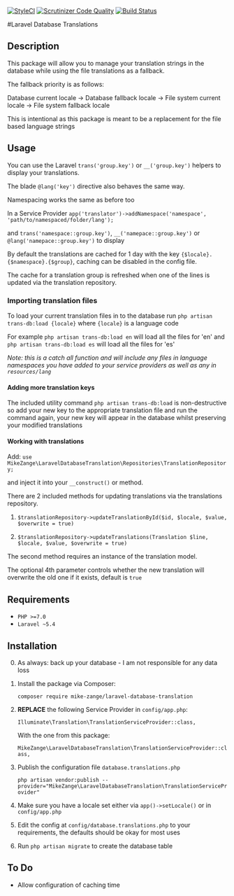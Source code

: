 [![StyleCI](https://styleci.io/repos/85751920/shield?branch=master)](https://styleci.io/repos/85751920) 
[![Scrutinizer Code Quality](https://scrutinizer-ci.com/g/MikeZange/laravel-database-translations/badges/quality-score.png?b=master)](https://scrutinizer-ci.com/g/MikeZange/laravel-database-translations/?branch=master)
[![Build Status](https://scrutinizer-ci.com/g/MikeZange/laravel-database-translations/badges/build.png?b=master)](https://scrutinizer-ci.com/g/MikeZange/laravel-database-translations/build-status/master)

#Laravel Database Translations

## Description

This package will allow you to manage your translation strings in the database while using the file translations as a 
fallback.

The fallback priority is as follows: 

Database current locale -> Database fallback locale -> File system current locale -> File system fallback locale

This is intentional as this package is meant to be a replacement for the file based language strings

## Usage
You can use the Laravel `trans('group.key')` or `__('group.key')` helpers to display your translations.

The blade `@lang('key')` directive also behaves the same way.

Namespacing works the same as before too 

In a Service Provider `app('translator')->addNamespace('namespace', 'path/to/namespaced/folder/lang');`

and `trans('namespace::group.key')`, `__('namepace::group.key')` or `@lang('namepace::group.key')` to display

By default the translations are cached for 1 day with the key `{$locale}.{$namespace}.{$group}`, caching can be 
disabled in the config file.

The cache for a translation group is refreshed when one of the lines is updated via the translation repository.

### Importing translation files

To load your current translation files in to the database run `php artisan trans-db:load {locale}` where `{locale}` 
is a language code
    
For example `php artisan trans-db:load en` will load all the files for 'en' and `php artisan trans-db:load es` will 
load all the files for 'es'
   
*Note: this is a catch all function and will include any files in language namespaces you have added to your service 
providers as well as any in `resources/lang`*


#### Adding more translation keys

The included utility command `php artisan trans-db:load` is non-destructive so add your new key to the appropriate 
translation file and run the command again, your new key will appear in the database whilst preserving your modified 
translations

#### Working with translations

Add: `use MikeZange\LaravelDatabaseTranslation\Repositories\TranslationRepository;`

and inject it into your `__construct()` or method.

There are 2 included methods for updating translations via the translations repository.

1. `$translationRepository->updateTranslationById($id, $locale, $value, $overwrite = true)`

2. `$translationRepository->updateTranslations(Translation $line, $locale, $value, $overwrite = true)`

The second method requires an instance of the translation model.

The optional 4th parameter controls whether the new translation will overwrite the old one if it exists, default is `true`

## Requirements

- `PHP >=7.0`
- `Laravel ~5.4`


## Installation

0. As always: back up your database - I am not responsible for any data loss

1. Install the package via Composer: 

    `composer require mike-zange/laravel-database-translation`
    
2. **REPLACE** the following Service Provider in `config/app.php`:
    
    `Illuminate\Translation\TranslationServiceProvider::class,`
    
    With the one from this package:
    
    `MikeZange\LaravelDatabaseTranslation\TranslationServiceProvider::class,`
    
3. Publish the configuration file `database.translations.php`

    `php artisan vendor:publish --provider="MikeZange\LaravelDatabaseTranslation\TranslationServiceProvider"`
    
4. Make sure you have a locale set either via `app()->setLocale()` or in `config/app.php`

5. Edit the config at `config/database.translations.php` to your requirements, the defaults should be okay for most uses

6. Run `php artisan migrate` to create the database table

## To Do

- Allow configuration of caching time
